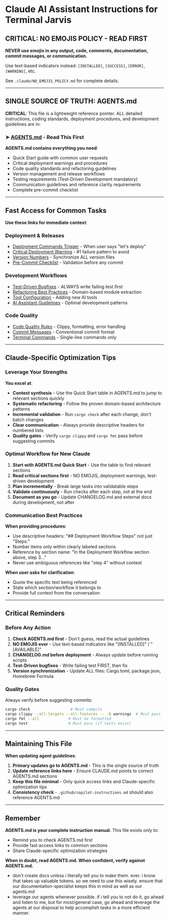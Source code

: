 # Claude AI Assistant Instructions for Terminal Jarvis

## CRITICAL: NO EMOJIS POLICY - READ FIRST

**NEVER use emojis in any output, code, comments, documentation, commit messages, or communication.**

Use text-based indicators instead: `[INSTALLED]`, `[SUCCESS]`, `[ERROR]`, `[WARNING]`, etc.

See `.claude/NO_EMOJIS_POLICY.md` for complete details.

---

## SINGLE SOURCE OF TRUTH: AGENTS.md

**CRITICAL**: This file is a lightweight reference pointer. ALL detailed instructions, coding standards, deployment procedures, and development guidelines are in:

### ➤ [AGENTS.md](AGENTS.md) - Read This First

**AGENTS.md contains everything you need**:
- Quick Start guide with common user requests
- Critical deployment warnings and procedures
- Code quality standards and refactoring guidelines
- Version management and release workflows
- Testing requirements (Test-Driven Development mandatory)
- Communication guidelines and reference clarity requirements
- Complete pre-commit checklist

---

## Fast Access for Common Tasks

**Use these links for immediate context**:

### Deployment & Releases
- [Deployment Commands Trigger](AGENTS.md#deployment-commands-trigger---read-immediately) - When user says "let's deploy"
- [Critical Deployment Warning](AGENTS.md#critical-deployment-warning) - #1 failure pattern to avoid
- [Version Numbers](AGENTS.md#version-numbers-are-important) - Synchronize ALL version files
- [Pre-Commit Checklist](AGENTS.md#pre-commit-checklist) - Validation before any commit

### Development Workflows
- [Test-Driven Bugfixes](AGENTS.md#test-driven-bugfixes-mandatory) - ALWAYS write failing test first
- [Refactoring Best Practices](AGENTS.md#refactoring-best-practices-critical) - Domain-based module extraction
- [Tool Configuration](AGENTS.md#tool-configuration-consistency-critical-for-new-features) - Adding new AI tools
- [AI Assistant Guidelines](AGENTS.md#ai-assistant-development-guidelines) - Optimal development patterns

### Code Quality
- [Code Quality Rules](AGENTS.md#code-quality-rules) - Clippy, formatting, error handling
- [Commit Messages](AGENTS.md#how-to-write-commit-messages) - Conventional commit format
- [Terminal Commands](AGENTS.md#terminal-command-guidelines) - Single-line commands only

---

## Claude-Specific Optimization Tips

### Leverage Your Strengths

**You excel at**:
- **Context synthesis** - Use the Quick Start table in AGENTS.md to jump to relevant sections quickly
- **Systematic refactoring** - Follow the proven domain-based architecture patterns
- **Incremental validation** - Run `cargo check` after each change, don't batch changes
- **Clear communication** - Always provide descriptive headers for numbered lists
- **Quality gates** - Verify `cargo clippy` and `cargo fmt` pass before suggesting commits

### Optimal Workflow for New Claude

1. **Start with AGENTS.md Quick Start** - Use the table to find relevant sections
2. **Read critical sections first** - NO EMOJIS, deployment warnings, test-driven development
3. **Plan incrementally** - Break large tasks into validatable steps
4. **Validate continuously** - Run checks after each step, not at the end
5. **Document as you go** - Update CHANGELOG.md and external docs during development, not after

### Communication Best Practices

**When providing procedures**:
- Use descriptive headers: "## Deployment Workflow Steps" not just "Steps:"
- Number items only within clearly labeled sections
- Reference by section name: "In the Deployment Workflow section above, step 3..."
- Never use ambiguous references like "step 4" without context

**When user asks for clarification**:
- Quote the specific text being referenced
- State which section/workflow it belongs to
- Provide full context from the conversation

---

## Critical Reminders

### Before Any Action

1. **Check AGENTS.md first** - Don't guess, read the actual guidelines
2. **NO EMOJIS ever** - Use text-based indicators like "[INSTALLED]" / "[AVAILABLE]"
3. **CHANGELOG.md before deployment** - Always update before running scripts
4. **Test-Driven bugfixes** - Write failing test FIRST, then fix
5. **Version synchronization** - Update ALL files: Cargo.toml, package.json, Homebrew Formula

### Quality Gates

Always verify before suggesting commits:
```bash
cargo check                  # Must compile
cargo clippy --all-targets --all-features -- -D warnings  # Must pass
cargo fmt --all             # Must be formatted
cargo test                  # Must pass (if tests exist)
```

---

## Maintaining This File

**When updating agent guidelines**:

1. **Primary updates go to AGENTS.md** - This is the single source of truth
2. **Update reference links here** - Ensure CLAUDE.md points to correct AGENTS.md sections
3. **Keep this file minimal** - Only quick access links and Claude-specific optimization tips
4. **Consistency check** - `.github/copilot-instructions.md` should also reference AGENTS.md

---

## Remember

**AGENTS.md is your complete instruction manual.** This file exists only to:
- Remind you to check AGENTS.md first
- Provide fast access links to common sections
- Share Claude-specific optimization strategies

**When in doubt, read AGENTS.md. When confident, verify against AGENTS.md.**
- don't create docs unless i literally tell you to make them. ever. i know that takes up valuable tokens. so we need to use this wisely. ensure that our documentation-specialist keeps this in mind as well as our agents.md
- leverage our agents whenever possible. if i tell you to not do it, go ahead and listen to me, but for most/general case, go ahead and leverage the agents at our disposal to help accomplish tasks in a more efficient manner.